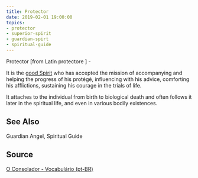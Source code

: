 ```yaml
---
title: Protector
date: 2019-02-01 19:00:00
topics:
- protector 
- superior-spirit
- guardian-spirt
- spiritual-guide
---
```


Protector [from Latin protectore ] - 

It is the [good Spirit](../superior-spirit) who has accepted the mission of 
accompanying and helping the progress of his protégé, influencing with his advice, 
comforting his afflictions, sustaining his courage in the trials of life. 

It attaches to the individual from birth to biological death and often follows 
it later in the spiritual life, and even in various bodily existences. 

## See Also
Guardian Angel, Spiritual Guide

## Source
[O Consolador - Vocabulário (pt-BR)](http://www.oconsolador.com.br/linkfixo/vocabulario/principal.html)
